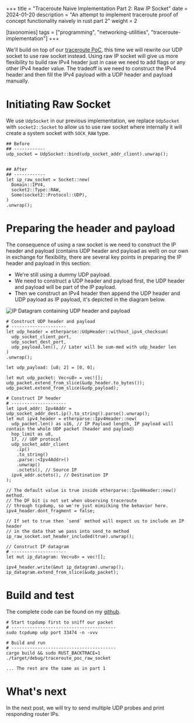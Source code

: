 +++
title = "Traceroute Naive Implementation Part 2: Raw IP Socket"
date = 2024-01-20
description = "An attempt to implement traceroute proof of concept functionality naively in rust part 2"
weight = 2

[taxonomies]
tags = ["programming", "networking-utilities", "traceroute-implementation"]
+++


We'll build on top of our [traceroute PoC](/posts/programming/traceroute-naive-implementation-part-1-proof-of-concept/),
this time we will rewrite our UDP socket to use raw socket instead. Using raw IP socket will give us
more flexibility to build raw IPv4 header just in case we need to add flags or any other
IPv4 header value. The tradeoff is we need to construct the IPv4 header and then fill the IPv4 payload with a UDP header and payload manually.

# Initiating Raw Socket
We use `UdpSocket` in our previous implementation, we replace `UdpSocket` with `socket2::Socket` to
allow us to use raw socket where internally it will create a system socket with `SOCK_RAW` type.

```
## Before
## ------------
udp_socket = UdpSocket::bind(udp_socket_addr_client).unwrap();


## After
## ------------
let ip_raw_socket = Socket::new(
  Domain::IPV4,
  socket2::Type::RAW,
  Some(socket2::Protocol::UDP),
)
.unwrap();
```


# Preparing the header and payload
The consequence of using a raw socket is we need to construct the IP header and payload (contains UDP header and payload as well) on our own in exchange for flexibility,
there are several key points in preparing the IP header and payload in this section:
* We're still using a dummy UDP payload.
* We need to construct a UDP header and payload first, the UDP header and payload will be part of the IP payload.
* Then we construct an IPv4 header then append the UDP header and UDP payload as IP payload, it's depicted in the diagram below.

<div class="image-container">
    <img
      src="{{ asset_path(path="/assets/images/traceroute-implementation/ip-datagram.jpg") }}"
      alt="IP Datagram containing UDP header and payload"
    />
</div>



```
# Construct UDP header and payload
# ---------------------
let udp_header = etherparse::UdpHeader::without_ipv4_checksum(
  udp_socket_client_port,
  udp_socket_dest_port,
  udp_payload.len(), // Later will be sum-med with udp_header len
)
.unwrap();

let udp_payload: [u8; 2] = [0, 0];

let mut udp_packet: Vec<u8> = vec![];
udp_packet.extend_from_slice(&udp_header.to_bytes());
udp_packet.extend_from_slice(&udp_payload);

# Construct IP header
# ---------------------
let ipv4_addr: Ipv4Addr = udp_socket_addr_dest.ip().to_string().parse().unwrap();
let mut ipv4_header = etherparse::Ipv4Header::new(
  udp_packet.len() as u16, // IP Payload length, IP payload will contain the whole UDP packet (header and payload)
  hop_limit as u8,
  17, // UDP protocol
  udp_socket_addr_client
    .ip()
    .to_string()
    .parse::<Ipv4Addr>()
    .unwrap()
    .octets(), // Source IP
  ipv4_addr.octets(), // Destination IP
);

// The default value is true inside etherparse::Ipv4Header::new() method.
// The DF bit is not set when observing traceroute
// through tcpdump, so we're just mimicking the behavior here.
ipv4_header.dont_fragment = false;

// If set to true then `send` method will expect us to include an IP header
// in the data that we pass into send_to method
ip_raw_socket.set_header_included(true).unwrap();

// Construct IP datagram
# ---------------------
let mut ip_datagram: Vec<u8> = vec![];

ipv4_header.write(&mut ip_datagram).unwrap();
ip_datagram.extend_from_slice(&udp_packet);
```
# Build and test
The complete code can be found on my [github](https://github.com/sendyhalim/network-utilities/blob/master/src/bin/traceroute_poc_raw_socket.rs).

```
# Start tcpdump first to sniff our packet
# ----------------------------------------
sudo tcpdump udp port 33474 -n -vvv

# Build and run
# ----------------------------------------
cargo build && sudo RUST_BACKTRACE=1 ./target/debug/traceroute_poc_raw_socket

... The rest are the same as in part 1
```

# What's next
In the next post, we will try to send multiple UDP probes and print responding router IPs.
